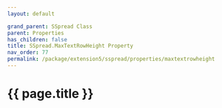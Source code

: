 ```yaml
---
layout: default

grand_parent: SSpread Class
parent: Properties
has_children: false
title: SSpread.MaxTextRowHeight Property
nav_order: 77
permalink: /package/extension5/sspread/properties/maxtextrowheight
---
```

# {{ page.title }}